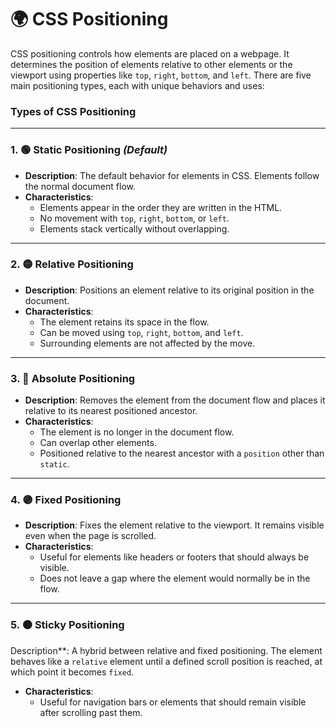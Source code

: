 # 🌍 **CSS Positioning**

CSS positioning controls how elements are placed on a webpage. It determines the position of elements relative to other elements or the viewport using properties like `top`, `right`, `bottom`, and `left`. There are five main positioning types, each with unique behaviors and uses:

### **Types of CSS Positioning**

---

### 1. 🟢 **Static Positioning** *(Default)*

- **Description**: The default behavior for elements in CSS. Elements follow the normal document flow.
- **Characteristics**:
  - Elements appear in the order they are written in the HTML.
  - No movement with `top`, `right`, `bottom`, or `left`.
  - Elements stack vertically without overlapping.

---

### 2. 🟡 **Relative Positioning**

- **Description**: Positions an element relative to its original position in the document.
- **Characteristics**:
  - The element retains its space in the flow.
  - Can be moved using `top`, `right`, `bottom`, and `left`.
  - Surrounding elements are not affected by the move.

---

### 3. 🔵 **Absolute Positioning**

- **Description**: Removes the element from the document flow and places it relative to its nearest positioned ancestor.
- **Characteristics**:
  - The element is no longer in the document flow.
  - Can overlap other elements.
  - Positioned relative to the nearest ancestor with a `position` other than `static`.

---

### 4. 🟣 **Fixed Positioning**

- **Description**: Fixes the element relative to the viewport. It remains visible even when the page is scrolled.
- **Characteristics**:
  - Useful for elements like headers or footers that should always be visible.
  - Does not leave a gap where the element would normally be in the flow.

---

### 5. 🟤 **Sticky Positioning**

Description**: A hybrid between relative and fixed positioning. The element behaves like a `relative` element until a defined scroll position is reached, at which point it becomes `fixed`.
- **Characteristics**:
  - Useful for navigation bars or elements that should remain visible after scrolling past them.


